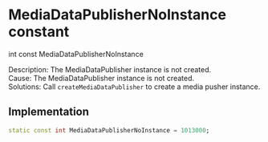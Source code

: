 


# MediaDataPublisherNoInstance constant







int const MediaDataPublisherNoInstance
  




<p>Description: The MediaDataPublisher instance is not created. <br>Cause: The MediaDataPublisher instance is not created. <br> Solutions: Call <code>createMediaDataPublisher</code> to create a media pusher instance.</p>



## Implementation

```dart
static const int MediaDataPublisherNoInstance = 1013000;
```







